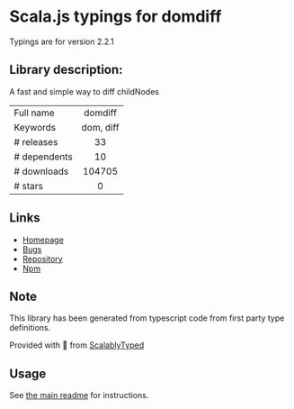 
# Scala.js typings for domdiff

Typings are for version 2.2.1

## Library description:
A fast and simple way to diff childNodes

|                    |                 |
| ------------------ | :-------------: |
| Full name          | domdiff |
| Keywords           | dom, diff |
| # releases         | 33 |
| # dependents       | 10 |
| # downloads        | 104705 |
| # stars            | 0 |

## Links
- [Homepage](https://github.com/WebReflection/domdiff#readme)
- [Bugs](https://github.com/WebReflection/domdiff/issues)
- [Repository](https://github.com/WebReflection/domdiff)
- [Npm](https://www.npmjs.com/package/domdiff)
    


## Note
This library has been generated from typescript code from first party type definitions.

Provided with :purple_heart: from [ScalablyTyped](https://github.com/oyvindberg/ScalablyTyped)

## Usage
See [the main readme](../../readme.md) for instructions.


